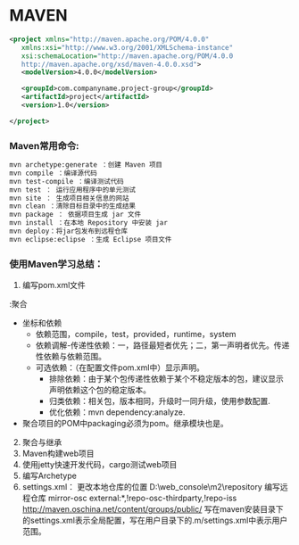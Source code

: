 # MAVEN
``` xml
<project xmlns="http://maven.apache.org/POM/4.0.0"
   xmlns:xsi="http://www.w3.org/2001/XMLSchema-instance"
   xsi:schemaLocation="http://maven.apache.org/POM/4.0.0
   http://maven.apache.org/xsd/maven-4.0.0.xsd">
   <modelVersion>4.0.0</modelVersion>

   <groupId>com.companyname.project-group</groupId>
   <artifactId>project</artifactId>
   <version>1.0</version>

</project>
```

### Maven常用命令:
``` sh
mvn archetype:generate ：创建 Maven 项目
mvn compile ：编译源代码
mvn test-compile ：编译测试代码
mvn test ： 运行应用程序中的单元测试
mvn site ： 生成项目相关信息的网站
mvn clean ：清除目标目录中的生成结果
mvn package ： 依据项目生成 jar 文件
mvn install ：在本地 Repository 中安装 jar
mvn deploy：将jar包发布到远程仓库
mvn eclipse:eclipse ：生成 Eclipse 项目文件
```
### 使用Maven学习总结：
1. 编写pom.xml文件
<modelVersion>
<parent><groupId><artifactId><version><relativePath>
<groupId>
<artifactId>
<packaging>
<name>
<modules>:聚合
<version>
<properties>
<dependencies>
<build>
<testResources>
<pluginManagement>

- 坐标和依赖
    + 依赖范围，compile，test，provided，runtime，system
    + 依赖调解-传递性依赖：一，路径最短者优先；二，第一声明者优先。传递性依赖与依赖范围。
    + 可选依赖：（在配置文件pom.xml中）显示声明。
        * 排除依赖：由于某个包传递性依赖于某个不稳定版本的包，建议显示声明依赖这个包的稳定版本。
        * 归类依赖：相关包，版本相同，升级时一同升级，使用参数配置<properties>.
        * 优化依赖：mvn dependency:analyze.
- 聚合项目的POM中packaging必须为pom。继承模块也是。

2. 聚合与继承
3. Maven构建web项目
4. 使用jetty快速开发代码，cargo测试web项目
5. 编写Archetype
6. settings.xml：
  更改本地仓库的位置
    <localRepository>D:\web_console\m2\repository</localRepository>
  编写远程仓库
    <mirror>
        <!-- 镜像所有远程仓库，但不包括指定的仓库 -->
        <id>mirror-osc</id>
        <mirrorOf>external:*,!repo-osc-thirdparty,!repo-iss</mirrorOf>
        <url>http://maven.oschina.net/content/groups/public/</url>
    </mirror>
    写在maven安装目录下的settings.xml表示全局配置，写在用户目录下的.m/settings.xml中表示用户范围。
